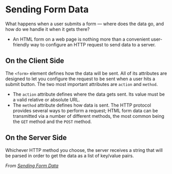 # Sending Form Data
What happens when a user submits a form — where does the data go, and how do we handle it when it gets there?

- An HTML form on a web page is nothing more than a convenient user-friendly way to configure an HTTP request to send data to a server.

## On the Client Side
The `<form>` element defines how the data will be sent. All of its attributes are designed to let you configure the request to be sent when a user hits a submit button. The two most important attributes are `action` and `method`.
- The `action` attribute defines where the data gets sent. Its value must be a valid relative or absolute URL. 
- The `method` attribute defines how data is sent. The HTTP protocol provides several ways to perform a request; HTML form data can be transmitted via a number of different methods, the most common being the `GET` method and the `POST` method.

## On the Server Side 
Whichever HTTP method you choose, the server receives a string that will be parsed in order to get the data as a list of key/value pairs.



*From [Sending Form Data](https://developer.mozilla.org/en-US/docs/Learn/Forms/Sending_and_retrieving_form_data)*
